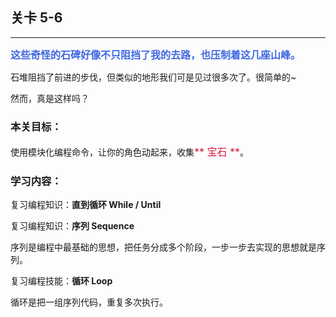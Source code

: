 ## 关卡 5-6

------
<font color=#4169E1 size=3>**这些奇怪的石碑好像不只阻挡了我的去路，也压制着这几座山峰。**</font>

石堆阻挡了前进的步伐，但类似的地形我们可是见过很多次了。很简单的~ 

然而，真是这样吗？

### 本关目标：
使用模块化编程命令，让你的角色动起来，收集<font color=#DC143C size=3>** 宝石 **</font>。

### 学习内容：
复习编程知识：**直到循环 While / Until**

复习编程知识：**序列 Sequence**

序列是编程中最基础的思想，把任务分成多个阶段，一步一步去实现的思想就是序列。

复习编程技能：**循环 Loop**

循环是把一组序列代码，重复多次执行。
